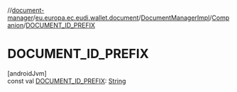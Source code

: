 //[document-manager](../../../../index.md)/[eu.europa.ec.eudi.wallet.document](../../index.md)/[DocumentManagerImpl](../index.md)/[Companion](index.md)/[DOCUMENT_ID_PREFIX](-d-o-c-u-m-e-n-t_-i-d_-p-r-e-f-i-x.md)

# DOCUMENT_ID_PREFIX

[androidJvm]\
const
val [DOCUMENT_ID_PREFIX](-d-o-c-u-m-e-n-t_-i-d_-p-r-e-f-i-x.md): [String](https://kotlinlang.org/api/latest/jvm/stdlib/kotlin/-string/index.html)
